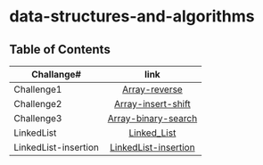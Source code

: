 # data-structures-and-algorithms

## Table of Contents

| **Challange#**       |                                **link**                                 |
| -------------------- | :---------------------------------------------------------------------: |
| Challenge1           |           [Array-reverse](./Challenge_1/Challenge1_README.md)           |
| Challenge2           |        [Array-insert-shift](./Challenge_2/Challenge2_README.md)         |
| Challenge3           |        [Array-binary-search](./Challenge_3/Challenge3_README.md)        |
| LinkedList           |                [Linked_List](./Linked-List/LL_README.md)                |
| LinkedList-insertion | [LinkedList-insertion](./linked-list-insertions/LL_insertion_README.md) |
